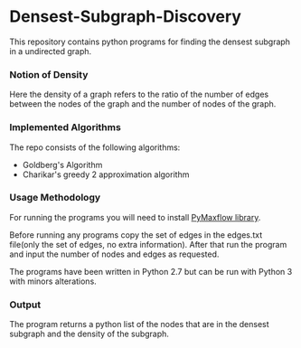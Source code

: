 # Densest-Subgraph-Discovery
This repository contains python programs for finding the densest subgraph in a undirected graph.

### Notion of Density
Here the density of a graph refers to the ratio of the number of edges between the nodes of the graph and the number of nodes of the graph.

### Implemented Algorithms 
The repo consists of the following algorithms:
- Goldberg's Algorithm
- Charikar's greedy 2 approximation algorithm 

### Usage Methodology
For running the programs you will need to install [PyMaxflow library](https://github.com/pmneila/PyMaxflow).

Before running any programs copy the set of edges in the edges.txt file(only the set of edges, no extra information).
After that run the program and input the number of nodes and edges as requested.

The programs have been written in Python 2.7 but can be run with Python 3 with minors alterations.

### Output
The program returns a python list of the nodes that are in the densest subgraph and the density of the subgraph.
